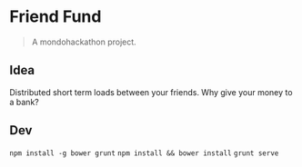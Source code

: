 # Friend Fund

> A mondohackathon project. 

## Idea

Distributed short term loads between your friends. Why give your money to a bank?

## Dev

`npm install -g bower grunt`
`npm install && bower install`
`grunt serve`


